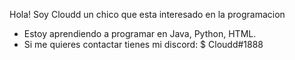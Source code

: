 Hola! Soy Cloudd un chico que esta interesado en la programacion
- Estoy aprendiendo a programar en Java, Python, HTML.
- Si me quieres contactar tienes mi discord: $ Cloudd#1888

<!---
zCloudd/zCloudd is a ✨ special ✨ repository because its `README.md` (this file) appears on your GitHub profile.
You can click the Preview link to take a look at your changes.
--->
